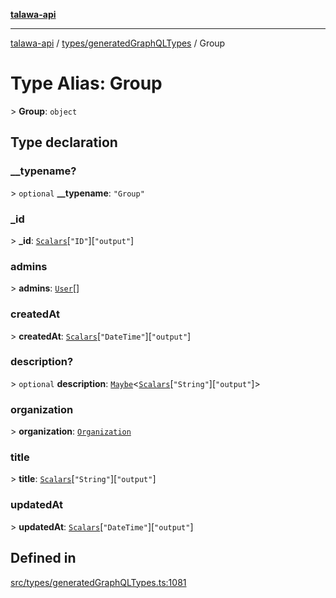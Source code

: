 [**talawa-api**](../../../README.md)

***

[talawa-api](../../../modules.md) / [types/generatedGraphQLTypes](../README.md) / Group

# Type Alias: Group

\> **Group**: `object`

## Type declaration

### \_\_typename?

\> `optional` **\_\_typename**: `"Group"`

### \_id

\> **\_id**: [`Scalars`](Scalars.md)\[`"ID"`\]\[`"output"`\]

### admins

\> **admins**: [`User`](User.md)[]

### createdAt

\> **createdAt**: [`Scalars`](Scalars.md)\[`"DateTime"`\]\[`"output"`\]

### description?

\> `optional` **description**: [`Maybe`](Maybe.md)\<[`Scalars`](Scalars.md)\[`"String"`\]\[`"output"`\]\>

### organization

\> **organization**: [`Organization`](Organization.md)

### title

\> **title**: [`Scalars`](Scalars.md)\[`"String"`\]\[`"output"`\]

### updatedAt

\> **updatedAt**: [`Scalars`](Scalars.md)\[`"DateTime"`\]\[`"output"`\]

## Defined in

[src/types/generatedGraphQLTypes.ts:1081](https://github.com/PalisadoesFoundation/talawa-api/blob/6bd0fecc1032af2aa70d925c85724d9fec2350f9/src/types/generatedGraphQLTypes.ts#L1081)
